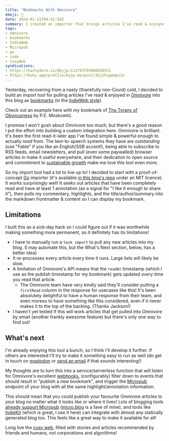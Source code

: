 ```yaml
---
title: "Bookmarks With Omnivore"
emoji: 🔖
date: 2024-01-21T09:41:59Z
summary: I created an importer that brings articles I've read & enjoyed in Omnivore into my blog as IndieWeb bookmarks!
tags:
- omnivore
- bookmarks
- IndieWeb
- Micropub
- go
- code
- CosyWeb
syndications:
- https://hachyderm.io/@byjp/111793793066838551
- https://bsky.app/profile/byjp.me/post/3kjihigmapz2a
---
```


Yesterday, recovering from a nasty (thankfully non-Covid) cold, I decided to build an import tool for pulling articles I've read & enjoyed in [Omnivore](https://omnivore.app) into this blog as [bookmarks](/booksmarks) (in the [IndieWeb style](https://indieweb.org/bookmark)).

Check out an example here with my bookmark of [The Tyrany of Obviousness](/bookmarks/the-tyrany-of-obviousness) by P.E. Moskowitz.

I promise I won't gush about Omnivore _too_ much, but there's a good reason I put the effort into building a custom integration here. Omnivore is brilliant. It's been the first read-it-later app I've found simple & powerful enough to actually _read_ from. The text-to-speech systems they have are _outstanding_ (use "Fable" if you like an English/SSB accent!), being able to subscribe to RSS feeds, email newsletters, and pull (even some paywalled) browser articles in make it useful everywhere, and their dedication to open source and commitment to [sustainable growth](https://docs.omnivore.app/about/pricing.html) make me love this tool even more.

So my import tool had a lot to live up to! I decided to start with a proof-of-concept [Go](/tags/go) importer (it's available [in this blog's repo](https://github.com/by-jp/www.byjp.me/tree/main/tools/import/omnivore) under an MIT licence). It works surprisingly well! It seeks out articles that have been completely read and have at least 1 annotation (as a signal for "I like it enough to share it"), then pulls my commentary, highlights, and the title/author/summary into the markdown frontmatter & content so I can display my bookmark.

## Limitations

I built this as a sick-day hack so I could figure out if it was worthwhile making something more permanent, so it definitely has its limitations!

- I have to manually run a `task import` to pull any new articles into my blog. (I may automate this, but the What's Next section, below, has a better idea)
- It re-processes every article every time it runs. Large lists will likely be slow.
- A limitation of Omnivore's API means that the `readAt` timestamp (which I use as the publish timestamp for my bookmark) gets updated _every_ time you read that article.
  - The Omnivore team have very kindly said they'll consider putting a `firstRead` column in the response for usecases like this! It's been absolutely delightful to have a human response from their team, and even moreso to have something like this considered, even if it never makes it to the top of the backlog. (Thanks Jackson!)
- I haven't yet tested if this will work articles that get pulled into Omnivore by email (another frankly awesome feature) but there's only one way to find out!

## What's next

I'm already enjoying this tool a bunch, so I think I'll develop it further. If others are interested I'll try to make it something easy to run as well (do get in touch on [mastodon](https://hachyderm.io/@byjp) or [send an email](https://www.byjp.me/standing-invitation/) if that sounds interesting!)

My thoughts are to turn this into a service/serverless function that will listen for Omnivore's excellent [webhooks](https://docs.omnivore.app/integrations/webhooks.html), (configurably) filter down to events that should result in "publish a new bookmark", and trigger the [Micropub]([/tags/micropub](https://indieweb.org/Micropub)) endpoint of your blog with all the same highlight/annotation information.

This should mean that you could publish your favourite Omnivore articles to your blog no matter what it looks like or where it lives! Lots of blogging tools [already support Micropub](https://indieweb.org/Micropub/Servers#CMS_Software) ([micro.blog](https://micro.blog) is a fave of mine), and tools like [IndieKit](https://getindiekit.com) (which is great, I use it here) can integrate with almost any statically generated blog too. This feels like a great way to make it available for all!

Long live the [cosy web]([/tags/cosyweb](https://maggieappleton.com/cozy-web)), filled with stories and articles recommended by friends and humans, not corporations and algorithms!
